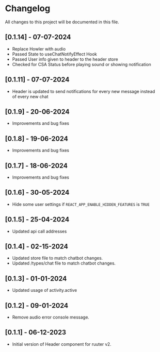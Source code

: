 # Changelog
All changes to this project will be documented in this file.

## [0.1.14] - 07-07-2024

- Replace Howler with audio
- Passed State to useChatNotifyEffect Hook
- Passed User info given to header to the header store
- Checked for CSA Status before playing sound or showing notification

## [0.1.11] - 07-07-2024

- Header is updated to send notifications for every new message instead of every new chat

## [0.1.9] - 20-06-2024

- Improvements and bug fixes

## [0.1.8] - 19-06-2024

- Improvements and bug fixes

## [0.1.7] - 18-06-2024

- Improvements and bug fixes

## [0.1.6] - 30-05-2024

- Hide some user settings if `REACT_APP_ENABLE_HIDDEN_FEATURES` is `TRUE`

## [0.1.5] - 25-04-2024

- Updated api call addresses 

## [0.1.4] - 02-15-2024

- Updated store file to match chatbot changes.
- Updated /types/chat file to match chatbot changes.

## [0.1.3] - 01-01-2024

- Updated usage of activity.active

## [0.1.2] - 09-01-2024

- Remove audio error console message.

## [0.1.1] - 06-12-2023

- Initial version of Header component for ruuter v2.
